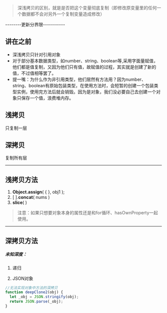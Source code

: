 > 深浅拷贝的区别，就是是否把这个变量彻底复制（即修改原变量里的任何一个数据都不会对另外一个复制变量造成修改）


--------更新分界限-----------
## 讲在之前
- 深浅拷贝只针对引用对象
- 对于部分基本数据类型，如number、string、boolean等,采用字面量赋值，他们都是值复制，又因为他们只有值，故赋值的过程，其实就是创建了新的值，不过值相等罢了。
- 提一嘴：为什么作为非引用类型，他们居然有方法用？因为number、string、boolean有原始包装类型，在使用方法时，会短暂的创建一个包装类型实例，使用完方法后就会销毁。因为是对象，我们没必要自己去创建一个对象只保存一个值，浪费堆内存。
## 浅拷贝
只复制一层
## 深拷贝
复制所有层

---

## 浅拷贝方法

1. **Object.assign**( { }, obj1 );
2. [ ].**concat**( nums )
3. **slice**( )

> 注意：如果只想要对象本身的属性还是和for循环、hasOwnProperty一起使用。
---

## 深拷贝方法

##### 未知深度：

1. 递归

2. JSON对象

``` js
//无法实现对象中方法的深拷贝
function deepClone2(obj) {
  let _obj = JSON.stringify(obj);
  return JSON.parse(_obj);
}
```
